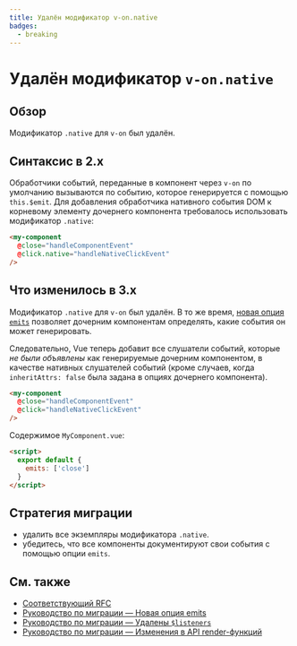 ```yaml
---
title: Удалён модификатор v-on.native
badges:
  - breaking
---
```


# Удалён модификатор `v-on.native` <MigrationBadges :badges="$frontmatter.badges" />

## Обзор

Модификатор `.native` для `v-on` был удалён.

## Синтаксис в 2.x

Обработчики событий, переданные в компонент через `v-on` по умолчанию вызываются по событию, которое генерируется с помощью `this.$emit`. Для добавления обработчика нативного события DOM к корневому элементу дочернего компонента требовалось использовать модификатор `.native`:

```html
<my-component
  @close="handleComponentEvent"
  @click.native="handleNativeClickEvent"
/>
```

## Что изменилось в 3.x

Модификатор `.native` для `v-on` был удалён. В то же время, [новая опция `emits`](emits-option.md) позволяет дочерним компонентам определять, какие события он может генерировать.

Следовательно, Vue теперь добавит все слушатели событий, которые _не были объявлены_ как генерируемые дочерним компонентом, в качестве нативных слушателей событий (кроме случаев, когда `inheritAttrs: false` была задана в опциях дочернего компонента).

```html
<my-component
  @close="handleComponentEvent"
  @click="handleNativeClickEvent"
/>
```

Содержимое `MyComponent.vue`:

```html
<script>
  export default {
    emits: ['close']
  }
</script>
```

## Стратегия миграции

- удалить все экземпляры модификатора `.native`.
- убедитесь, что все компоненты документируют свои события с помощью опции `emits`.

## См. также

- [Соответствующий RFC](https://github.com/vuejs/rfcs/blob/master/active-rfcs/0031-attr-fallthrough.md#v-on-listener-fallthrough)
- [Руководство по миграции — Новая опция emits](emits-option.md)
- [Руководство по миграции — Удалены `$listeners`](listeners-removed.md)
- [Руководство по миграции — Изменения в API render-функций](render-function-api.md)
